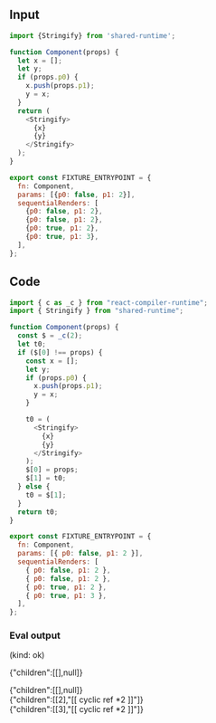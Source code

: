 
## Input

```javascript
import {Stringify} from 'shared-runtime';

function Component(props) {
  let x = [];
  let y;
  if (props.p0) {
    x.push(props.p1);
    y = x;
  }
  return (
    <Stringify>
      {x}
      {y}
    </Stringify>
  );
}

export const FIXTURE_ENTRYPOINT = {
  fn: Component,
  params: [{p0: false, p1: 2}],
  sequentialRenders: [
    {p0: false, p1: 2},
    {p0: false, p1: 2},
    {p0: true, p1: 2},
    {p0: true, p1: 3},
  ],
};

```

## Code

```javascript
import { c as _c } from "react-compiler-runtime";
import { Stringify } from "shared-runtime";

function Component(props) {
  const $ = _c(2);
  let t0;
  if ($[0] !== props) {
    const x = [];
    let y;
    if (props.p0) {
      x.push(props.p1);
      y = x;
    }

    t0 = (
      <Stringify>
        {x}
        {y}
      </Stringify>
    );
    $[0] = props;
    $[1] = t0;
  } else {
    t0 = $[1];
  }
  return t0;
}

export const FIXTURE_ENTRYPOINT = {
  fn: Component,
  params: [{ p0: false, p1: 2 }],
  sequentialRenders: [
    { p0: false, p1: 2 },
    { p0: false, p1: 2 },
    { p0: true, p1: 2 },
    { p0: true, p1: 3 },
  ],
};

```
      
### Eval output
(kind: ok) <div>{"children":[[],null]}</div>
<div>{"children":[[],null]}</div>
<div>{"children":[[2],"[[ cyclic ref *2 ]]"]}</div>
<div>{"children":[[3],"[[ cyclic ref *2 ]]"]}</div>